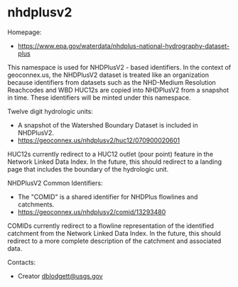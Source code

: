 nhdplusv2
===

Homepage:
* https://www.epa.gov/waterdata/nhdplus-national-hydrography-dataset-plus

This namespace is used for NHDPlusV2 - based identifiers. In the context of geoconnex.us, the NHDPlusV2 dataset is treated like an organization because identifiers from datasets such as the NHD-Medium Resolution Reachcodes and WBD HUC12s are copied into NHDPlusV2 from a snapshot in time. These identifiers will be minted under this namespace.


Twelve digit hydrologic units:

* A snapshot of the Watershed Boundary Dataset is included in NHDPlusV2.
* https://geoconnex.us/nhdplusv2/huc12/070900020601

HUC12s currently redirect to a HUC12 outlet (pour point) feature in the Network Linked Data Index. In the future, this should redirect to a landing page that includes the boundary of the hydrologic unit.

NHDPlusV2 Common Identifiers:

* The "COMID" is a shared identifier for NHDPlus flowlines and catchments. 
* https://geoconnex.us/nhdplusv2/comid/13293480

COMIDs currently redirect to a flowline representation of the identified catchment from the Network Linked Data Index. In the future, this should redirect to a more complete description of the catchment and associated data.

Contacts: 
* Creator <dblodgett@usgs.gov>
